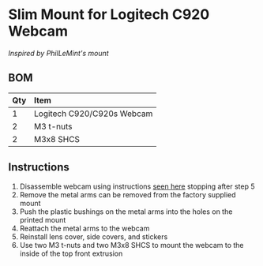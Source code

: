 # Slim Mount for Logitech C920 Webcam
*Inspired by PhilLeMint's mount*

## BOM

Qty | Item
:-- | :--
1 | Logitech C920/C920s Webcam
2 | M3 t-nuts
2 | M3x8 SHCS

## Instructions
1. Disassemble webcam using instructions [seen here](https://www.ifixit.com/Guide/Logitech+C920+Webcam+Disassembly/115077) stopping after step 5
2. Remove the metal arms can be removed from the factory supplied mount
3. Push the plastic bushings on the metal arms into the holes on the printed mount
4. Reattach the metal arms to the webcam 
5. Reinstall lens cover, side covers, and stickers
6. Use two M3 t-nuts and two M3x8 SHCS to mount the webcam to the inside of the top front extrusion
